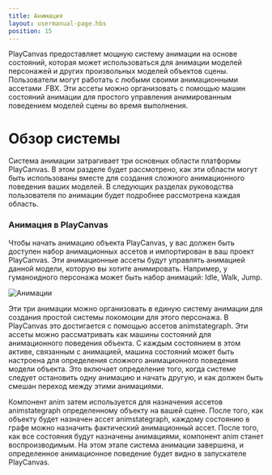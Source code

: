 ```yaml
---
title: Анимация
layout: usermanual-page.hbs
position: 15
---
```


PlayCanvas предоставляет мощную систему анимации на основе состояний, которая может использоваться для анимации моделей персонажей и других произвольных моделей объектов сцены. Пользователи могут работать с любыми своими анимационными ассетами .FBX. Эти ассеты можно организовать с помощью машин состояний анимации для простого управления анимированным поведением моделей сцены во время выполнения.

# Обзор системы

Система анимации затрагивает три основных области платформы PlayCanvas. В этом разделе будет рассмотрено, как эти области могут быть использованы вместе для создания сложного анимационного поведения ваших моделей. В следующих разделах руководства пользователя по анимации будет подробнее рассмотрена каждая область.

### Анимация в PlayCanvas

Чтобы начать анимацию объекта PlayCanvas, у вас должен быть доступен набор анимационных ассетов и импортирован в ваш проект PlayCanvas. Эти анимационные ассеты будут управлять анимацией данной модели, которую вы хотите анимировать. Например, у гуманоидного персонажа может быть набор анимаций: Idle, Walk, Jump.

![Анимации][1]

Эти три анимации можно организовать в единую систему анимации для создания простой системы локомоции для этого персонажа. В PlayCanvas это достигается с помощью ассетов animstategraph. Эти ассеты можно рассматривать как машины состояний для анимационного поведения объекта. С каждым состоянием в этом активе, связанным с анимацией, машина состояний может быть настроена для определения сложного анимационного поведения модели объекта. Это включает определение того, когда системе следует остановить одну анимацию и начать другую, и как должен быть смешан переход между этими анимациями.

Компонент anim затем используется для назначения ассетов animstategraph определенному объекту на вашей сцене. После того, как объекту будет назначен ассет animstategraph, каждому состоянию в графе можно назначить фактический анимационный ассет. После того, как все состояния будут назначены анимациями, компонент anim станет воспроизводимым. На этом этапе система анимации завершена, и определенное анимационное поведение будет видно в запускателе PlayCanvas.

[1]: /images/user-manual/anim/animations.gif
